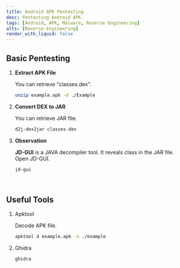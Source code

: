 ```yaml
---
title: Android APK Pentesting
desc: Pentesting Android APK.
tags: [Android, APK, Malware, Reverse Engineering]
alts: [Reverse-Engineering]
render_with_liquid: false
---
```


## Basic Pentesting

1. **Extract APK File**

    You can retrieve "classes.dex".

    ```sh
    unzip example.apk -d ./Example
    ```

2. **Convert DEX to JAR**

    You can retrieve JAR file.

    ```sh
    d2j-dex2jar classes.dex
    ```

3. **Observation**

    **JD-GUI** is a JAVA decompiler tool. It reveals class in the JAR file.  
    Open JD-GUI.

    ```sh
    jd-gui
    ```

<br />

## Useful Tools

1. Apktool

    Decode APK file.

    ```sh
    apktool d example.apk -o ./example
    ```

2. Ghidra

    ```sh
    ghidra
    ```